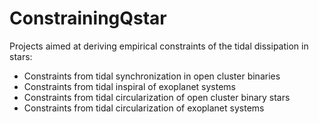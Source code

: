 # ConstrainingQstar

Projects aimed at deriving empirical constraints of the tidal dissipation in stars:
  * Constraints from tidal synchronization in open cluster binaries
  * Constraints from tidal inspiral of exoplanet systems
  * Constraints from tidal circularization of open cluster binary stars
  * Constraints from tidal circularization of exoplanet systems 
